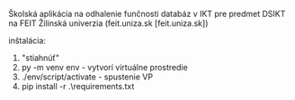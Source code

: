 Školská aplikácia na odhalenie funčnosti databáz v IKT pre predmet DSIKT na FEIT Žilinská univerzia (feit.uniza.sk [feit.uniza.sk])

inštalácia:
1. "stiahnúť"
2. py -m venv env - vytvorí virtuálne prostredie
3. ./env/script/activate - spustenie VP
4. pip install -r .\requirements.txt